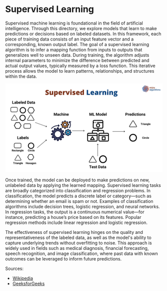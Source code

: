 # Supervised Learning

Supervised machine learning is foundational in the field of artificial intelligence. Through this directory, we explore  models that learn to make predictions or decisions based on labeled datasets. In this framework, each piece of training data consists of an input feature vector and a corresponding, known output label. The goal of a supervised learning algorithm is to infer a mapping function from inputs to outputs that generalizes well to unseen data. During training, the algorithm adjusts internal parameters to minimize the difference between predicted and actual output values, typically measured by a loss function. This iterative process allows the model to learn patterns, relationships, and structures within the data. 

![supervised.png](supervised.png)

Once trained, the model can be deployed to make predictions on new, unlabeled data by applying the learned mapping. Supervised learning tasks are broadly categorized into classification and regression problems. In classification, the model predicts a discrete label or category—such as determining whether an email is spam or not. Examples of classification algorithms include decision trees, logistic regression, and neural networks. In regression tasks, the output is a continuous numerical value—for instance, predicting a house’s price based on its features. Popular regression methods include linear regression and logistic regression. 

The effectiveness of supervised learning hinges on the quality and representativeness of the labeled data, as well as the model's ability to capture underlying trends without overfitting to noise. This approach is widely used in fields such as medical diagnosis, financial forecasting, speech recognition, and image classification, where past data with known outcomes can be leveraged to inform future predictions.

Sources: 
- [Wikipedia](https://en.wikipedia.org/wiki/Supervised_learning)
- [GeeksforGeeks](https://www.geeksforgeeks.org/supervised-machine-learning/)